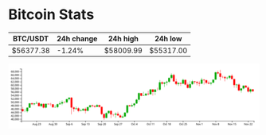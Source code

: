 # Bitcoin Stats

BTC/USDT|24h change|24h high|24h low|
|---|---|---|---|
|$56377.38|-1.24%|$58009.99|$55317.00|

<img src="./chart.svg">
